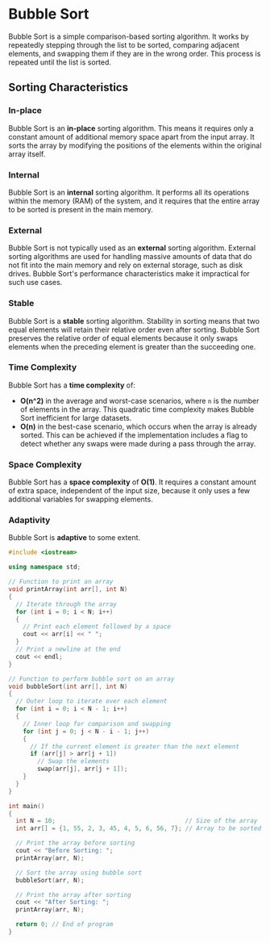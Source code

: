 # Bubble Sort

Bubble Sort is a simple comparison-based sorting algorithm. It works by repeatedly stepping through the list to be sorted, comparing adjacent elements, and swapping them if they are in the wrong order. This process is repeated until the list is sorted.

## Sorting Characteristics

### In-place
Bubble Sort is an **in-place** sorting algorithm. This means it requires only a constant amount of additional memory space apart from the input array. It sorts the array by modifying the positions of the elements within the original array itself.

### Internal
Bubble Sort is an **internal** sorting algorithm. It performs all its operations within the memory (RAM) of the system, and it requires that the entire array to be sorted is present in the main memory.

### External
Bubble Sort is not typically used as an **external** sorting algorithm. External sorting algorithms are used for handling massive amounts of data that do not fit into the main memory and rely on external storage, such as disk drives. Bubble Sort's performance characteristics make it impractical for such use cases.

### Stable
Bubble Sort is a **stable** sorting algorithm. Stability in sorting means that two equal elements will retain their relative order even after sorting. Bubble Sort preserves the relative order of equal elements because it only swaps elements when the preceding element is greater than the succeeding one.

### Time Complexity
Bubble Sort has a **time complexity** of:
- **O(n^2)** in the average and worst-case scenarios, where `n` is the number of elements in the array. This quadratic time complexity makes Bubble Sort inefficient for large datasets.
- **O(n)** in the best-case scenario, which occurs when the array is already sorted. This can be achieved if the implementation includes a flag to detect whether any swaps were made during a pass through the array.

### Space Complexity
Bubble Sort has a **space complexity** of **O(1)**. It requires a constant amount of extra space, independent of the input size, because it only uses a few additional variables for swapping elements.

### Adaptivity
Bubble Sort is **adaptive** to some extent.




```cpp
#include <iostream>

using namespace std;

// Function to print an array
void printArray(int arr[], int N)
{
  // Iterate through the array
  for (int i = 0; i < N; i++)
  {
    // Print each element followed by a space
    cout << arr[i] << " ";
  }
  // Print a newline at the end
  cout << endl;
}

// Function to perform bubble sort on an array
void bubbleSort(int arr[], int N)
{
  // Outer loop to iterate over each element
  for (int i = 0; i < N - 1; i++)
  {
    // Inner loop for comparison and swapping
    for (int j = 0; j < N - i - 1; j++)
    {
      // If the current element is greater than the next element
      if (arr[j] > arr[j + 1])
        // Swap the elements
        swap(arr[j], arr[j + 1]);
    }
  }
}

int main()
{
  int N = 10;                                    // Size of the array
  int arr[] = {1, 55, 2, 3, 45, 4, 5, 6, 56, 7}; // Array to be sorted

  // Print the array before sorting
  cout << "Before Sorting: ";
  printArray(arr, N);

  // Sort the array using bubble sort
  bubbleSort(arr, N);

  // Print the array after sorting
  cout << "After Sorting: ";
  printArray(arr, N);

  return 0; // End of program
}
```

